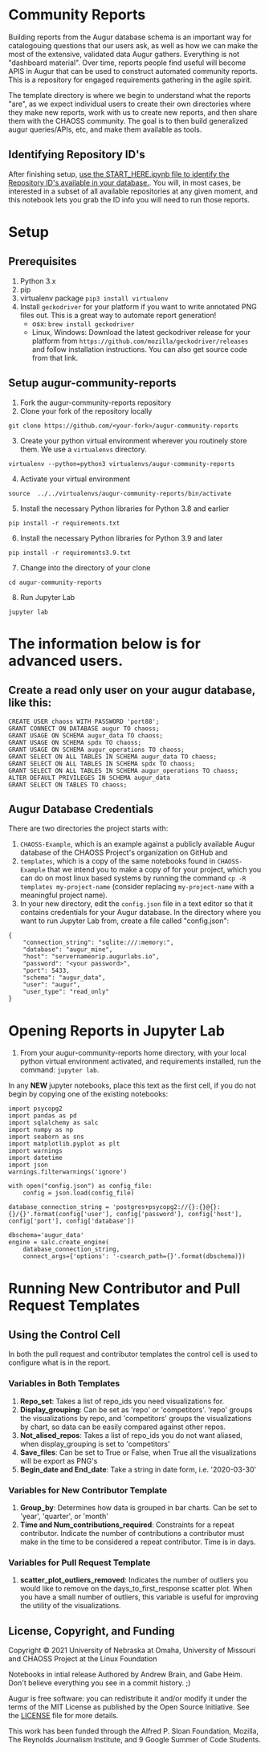 # Community Reports
Building reports from the Augur database schema is an important way for catalogouing questions that our users ask, as well as how we can make the most of the extensive, validated data Augur gathers. Everything is not "dashboard material". Over time, reports people find useful will become APIS in Augur that can be used to construct automated community reports. This is a repository for engaged requirements gathering in the agile spirit. 

The template directory is where we begin to understand what the reports "are", as we expect individual users to create their own directories where they make new reports, work with us to create new reports, and then share them with the CHAOSS community. The goal is to then build generalized augur queries/APIs, etc, and make them available as tools. 

## Identifying Repository ID's

After finishing setup, [use the START_HERE.ipynb file to identify the Repository ID's available in your database.](./START_HERE.ipynb). You will, in most cases, be interested in a subset of all available repositories at any given moment, and this notebook lets you grab the ID info you will need to run those reports.

# Setup
## Prerequisites
1. Python 3.x
2. pip
3. virtualenv package `pip3 install virtualenv`
4. Install `geckodriver` for your platform if you want to write annotated PNG files out. This is a great way to automate report generation!
    - osx: `brew install geckodriver`
    - Linux, Windows: Download the latest geckodriver release for your platform from `https://github.com/mozilla/geckodriver/releases` and follow installation instructions. You can also get source code from that link. 

## Setup augur-community-reports
1. Fork the augur-community-reports repository
2. Clone your fork of the repository locally
```
git clone https://github.com/<your-fork>/augur-community-reports
````
3. Create your python virtual environment wherever you routinely store them. We use a `virtualenvs` directory. 
```
virtualenv --python=python3 virtualenvs/augur-community-reports
```
4. Activate your virtual environment
```
source  ../../virtualenvs/augur-community-reports/bin/activate
```
5. Install the necessary Python libraries for Python 3.8 and earlier
```
pip install -r requirements.txt
```
6. Install the necessary Python libraries for Python 3.9 and later
```
pip install -r requirements3.9.txt 
```
7. Change into the directory of your clone
```
cd augur-community-reports
```
8. Run Jupyter Lab
```
jupyter lab
```

# The information below is for advanced users. 

## Create a read only user on your augur database, like this: 
```
CREATE USER chaoss WITH PASSWORD 'port88';
GRANT CONNECT ON DATABASE augur TO chaoss;
GRANT USAGE ON SCHEMA augur_data TO chaoss;
GRANT USAGE ON SCHEMA spdx TO chaoss;
GRANT USAGE ON SCHEMA augur_operations TO chaoss;
GRANT SELECT ON ALL TABLES IN SCHEMA augur_data TO chaoss;
GRANT SELECT ON ALL TABLES IN SCHEMA spdx TO chaoss; 
GRANT SELECT ON ALL TABLES IN SCHEMA augur_operations TO chaoss;
ALTER DEFAULT PRIVILEGES IN SCHEMA augur_data
GRANT SELECT ON TABLES TO chaoss;
```

## Augur Database Credentials
There are two directories the project starts with: 
1. `CHAOSS-Example`, which is an example against a publicly available Augur database of the CHAOSS Project's organization on GitHub and 
2. `templates`, which is a copy of the same notebooks found in `CHAOSS-Example` that we intend you to make a copy of for your project, which you can do on most linux based systems by running the command `cp -R templates my-project-name` (consider replacing `my-project-name` with a meaningful project name).
3. In your new directory, edit the `config.json` file in a text editor so that it contains credentials for your Augur database. 
In the directory where you want to run Jupyter Lab from, create a file called "config.json": 
```
{
    "connection_string": "sqlite:///:memory:",
    "database": "augur_mine",
    "host": "servernameorip.augurlabs.io",
    "password": "<your password>",
    "port": 5433,
    "schema": "augur_data",
    "user": "augur",
    "user_type": "read_only"
}
```

# Opening Reports in Jupyter Lab
1. From your augur-community-reports home directory, with your local python virtual environment activated, and requirements installed, run the command: `jupyter lab`. 

In any **NEW** jupyter notebooks, place this text as the first cell, if you do not begin by copying one of the existing notebooks: 
```
import psycopg2
import pandas as pd 
import sqlalchemy as salc
import numpy as np
import seaborn as sns
import matplotlib.pyplot as plt
import warnings
import datetime
import json
warnings.filterwarnings('ignore')

with open("config.json") as config_file:
    config = json.load(config_file)

database_connection_string = 'postgres+psycopg2://{}:{}@{}:{}/{}'.format(config['user'], config['password'], config['host'], config['port'], config['database'])

dbschema='augur_data'
engine = salc.create_engine(
    database_connection_string,
    connect_args={'options': '-csearch_path={}'.format(dbschema)})

```

# Running New Contributor and Pull Request Templates
## Using the Control Cell
In both the pull request and contributor templates the control cell is used to configure what is in the report. 

### Variables in Both Templates
1. **Repo_set**: Takes a list of repo_ids you need visualizations for.
2. **Display_grouping**: Can be set as 'repo' or 'competitors'. 'repo' groups the visualizations by repo, and 'competitors' groups the visualizations by chart, so data can be easily compared against other repos.
3. **Not_alised_repos**: Takes a list of repo_ids you do not want aliased, when display_grouping is set to 'competitors'
4. **Save_files**: Can be set to True or False, when True all the visualizations will be export as PNG's
5. **Begin_date and End_date**: Take a string in date form, i.e. '2020-03-30'

### Variables for New Contributor Template
1. **Group_by**: Determines how data is grouped in bar charts. Can be set to 'year', 'quarter', or 'month'
2. **Time and Num_contributions_required**: Constraints for a repeat contributor. Indicate the number of contributions a contributor must make in the time to be considered a repeat contributor. Time is in days.

### Variables for Pull Request Template
1. **scatter_plot_outliers_removed**: Indicates the number of outliers you would like to remove on the days_to_first_response scatter plot. When you have a small number of outliers, this variable is useful for improving the utility of the visualizations. 



## License, Copyright, and Funding

Copyright © 2021 University of Nebraska at Omaha, University of Missouri and CHAOSS Project at the Linux Foundation

Notebooks in intial release Authored by Andrew Brain, and Gabe Heim. Don't believe everything you see in a commit history. ;)

Augur is free software: you can redistribute it and/or modify it under the terms of the MIT License as published by the Open Source Initiative. See the [LICENSE](LICENSE) file for more details.

This work has been funded through the Alfred P. Sloan Foundation, Mozilla, The Reynolds Journalism Institute, and 9 Google Summer of Code Students. 
